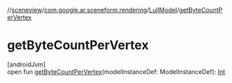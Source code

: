 //[sceneview](../../../index.md)/[com.google.ar.sceneform.rendering](../index.md)/[LullModel](index.md)/[getByteCountPerVertex](get-byte-count-per-vertex.md)

# getByteCountPerVertex

[androidJvm]\
open fun [getByteCountPerVertex](get-byte-count-per-vertex.md)(modelInstanceDef: ModelInstanceDef): [Int](https://kotlinlang.org/api/latest/jvm/stdlib/kotlin/-int/index.html)
